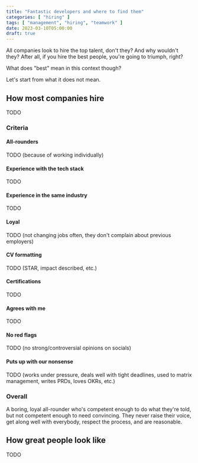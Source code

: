 ```yaml
---
title: "Fantastic developers and where to find them"
categories: [ "hiring" ]
tags: [ "management", "hiring", "teamwork" ]
date: 2023-03-10T05:00:00
draft: true
---
```


All companies look to hire the top talent, don't they? And why wouldn't they? After all, if you hire the best people, you're going to triumph, right?

What does "best" mean in this context though?

Let's start from what it does not mean.

## How most companies hire

TODO

### Criteria

#### All-rounders

TODO (because of working individually)

#### Experience with the tech stack

TODO

#### Experience in the same industry

TODO

#### Loyal

TODO (not changing jobs often, they don't complain about previous employers)

#### CV formatting

TODO (STAR, impact described, etc.)

#### Certifications

TODO

#### Agrees with me

TODO

#### No red flags

TODO (no strong/controversial opinions on socials)

#### Puts up with our nonsense

TODO (works under pressure, deals well with tight deadlines, used to matrix management, writes PRDs, loves OKRs, etc.)

### Overall

A boring, loyal all-rounder who's competent enough to do what they're told, but not competent enough to need convincing. They never raise their voice, get along well with everybody, respect the process, and are reasonable.

## How great people look like

TODO
